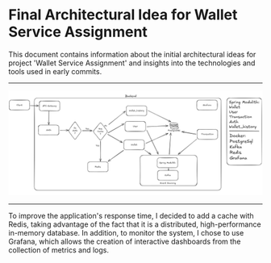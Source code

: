 # Final Architectural Idea for Wallet Service Assignment

This document contains information about the initial architectural ideas for project 'Wallet Service Assignment' and insights into the technologies and tools used in early commits.

---

![alt text](assets/v4_architectural_final.png)

---

To improve the application's response time, I decided to add a cache with Redis, taking advantage of the fact that it is a distributed, high-performance in-memory database. In addition, to monitor the system, I chose to use Grafana, which allows the creation of interactive dashboards from the collection of metrics and logs.
